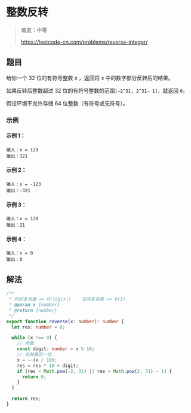 # 整数反转

> 难度：中等
>
> https://leetcode-cn.com/problems/reverse-integer/

## 题目

给你一个 32 位的有符号整数 x ，返回将 x 中的数字部分反转后的结果。

如果反转后整数超过 32 位的有符号整数的范围`[−2^31, 2^31− 1]`，就返回 `0`。

假设环境不允许存储 64 位整数（有符号或无符号）。

### 示例

#### 示例 1：

```
输入：x = 123
输出：321
```

#### 示例 2：

```
输入：x = -123
输出：-321
```

#### 示例 3：

```
输入：x = 120
输出：21
```

#### 示例 4：

```
输入：x = 0
输出：0
```

## 解法

```typescript
/**
 * 时间复杂度 => O(log∣x∣)    空间复杂度 => O(1)
 * @param x {number}
 * @return {number}
 */
export function reverse(x: number): number {
  let res: number = 0;

  while (x !== 0) {
    // 余数
    const digit: number = x % 10;
    // 去掉最后一位
    x = ~~(x / 10);
    res = res * 10 + digit;
    if (res < Math.pow(-2, 31) || res > Math.pow(2, 31) - 1) {
      return 0;
    }
  }

  return res;
}
```
